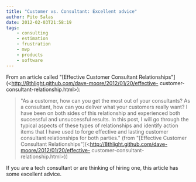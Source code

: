```yaml
---
title: "Customer vs. Consultant: Excellent advice"
author: Pito Salas
date: 2012-02-03T21:58:19
tags:
    - consulting
    - estimation
    - frustration
    - mvp
    - products
    - software
---
```




From an article called "[Effective Customer Consultant
Relationships"](<http://8thlight.github.com/dave-moore/2012/01/20/effective-
customer-consultant-relationship.html>):

> "As a customer, how can you get the most out of your consultants? As a
> consultant, how can you deliver what your customers really want? I have been
> on both sides of this relationship and experienced both successful and
> unsuccessful results. In this post, I will go through the typical aspects of
> these types of relationships and identify action items that I have used to
> forge effective and lasting customer consultant relationships for both
> parties." (from "[Effective Customer Consultant
> Relationships"](<http://8thlight.github.com/dave-moore/2012/01/20/effective-
> customer-consultant-relationship.html>))

If you are a tech consultant or are thinking of hiring one, this article has
some excellent advice.


